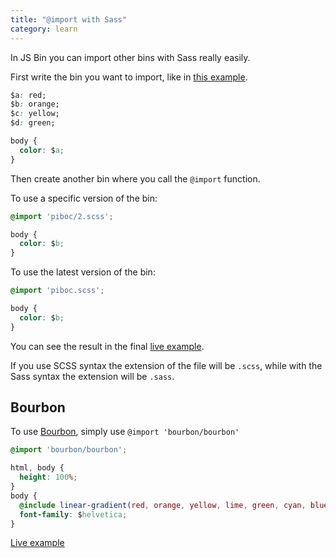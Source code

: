 ```yaml
---
title: "@import with Sass"
category: learn
---
```



In JS Bin you can import other bins with Sass really easily.

First write the bin you want to import, like in [this example](http://jsbin.com/piboc/2/edit).
```css
$a: red;
$b: orange;
$c: yellow;
$d: green;

body {
  color: $a;
}
```
Then create another bin where you call the `@import` function.

To use a specific version of the bin:
```css
@import 'piboc/2.scss';

body {
  color: $b;
}
```
To use the latest version of the bin:
```css
@import 'piboc.scss';

body {
  color: $b;
}
```
  
You can see the result in the final [live example](http://jsbin.com/jojiji/2/edit).

If you use SCSS syntax the extension of the file will be `.scss`, while with the Sass syntax the extension will be `.sass`.

## Bourbon

To use [Bourbon](http://bourbon.io/), simply use `@import 'bourbon/bourbon'`

```css
@import 'bourbon/bourbon';

html, body {
  height: 100%;
}
body {
  @include linear-gradient(red, orange, yellow, lime, green, cyan, blue, magenta);
  font-family: $helvetica;
}
```
[Live example](http://jsbin.com/weluha/1/edit)